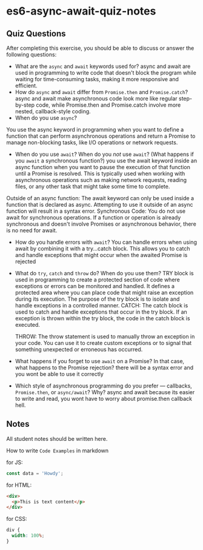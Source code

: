 # es6-async-await-quiz-notes

## Quiz Questions

After completing this exercise, you should be able to discuss or answer the following questions:

- What are the `async` and `await` keywords used for?
  async and await are used in programming to write code that doesn't block the program while waiting for time-consuming tasks, making it more responsive and efficient.
- How do `async` and `await` differ from `Promise.then` and `Promise.catch`?
  async and await make asynchronous code look more like regular step-by-step code, while Promise.then and Promise.catch involve more nested, callback-style coding.
- When do you use `async`?

You use the async keyword in programming when you want to define a function that can perform asynchronous operations and return a Promise to manage non-blocking tasks, like I/O operations or network requests.

- When do you use `await`? When do you _not_ use `await`? (What happens if you `await` a synchronous function?)
  you use the await keyword inside an async function when you want to pause the execution of that function until a Promise is resolved. This is typically used when working with asynchronous operations such as making network requests, reading files, or any other task that might take some time to complete.

Outside of an async function: The await keyword can only be used inside a function that is declared as async. Attempting to use it outside of an async function will result in a syntax error.
Synchronous Code: You do not use await for synchronous operations. If a function or operation is already synchronous and doesn't involve Promises or asynchronous behavior, there is no need for await.

- How do you handle errors with `await`?
  You can handle errors when using await by combining it with a try...catch block. This allows you to catch and handle exceptions that might occur when the awaited Promise is rejected
- What do `try`, `catch` and `throw` do? When do you use them?
  TRY block is used in programming to create a protected section of code where exceptions or errors can be monitored and handled.
  It defines a protected area where you can place code that might raise an exception during its execution. The purpose of the try block is to isolate and handle exceptions in a controlled manner.
  CATCH: The catch block is used to catch and handle exceptions that occur in the try block. If an exception is thrown within the try block, the code in the catch block is executed.

  THROW: The throw statement is used to manually throw an exception in your code. You can use it to create custom exceptions or to signal that something unexpected or erroneous has occurred.

- What happens if you forget to use `await` on a Promise? In that case, what happens to the Promise rejection?
  there will be a syntax error and you wont be able to use it correctly
- Which style of asynchronous programming do you prefer — callbacks, `Promise.then`, or `async/await`? Why?
  async and await because its easier to write and read, you wont have to worry about promise.then callback hell.

## Notes

All student notes should be written here.

How to write `Code Examples` in markdown

for JS:

```javascript
const data = 'Howdy';
```

for HTML:

```html
<div>
  <p>This is text content</p>
</div>
```

for CSS:

```css
div {
  width: 100%;
}
```
